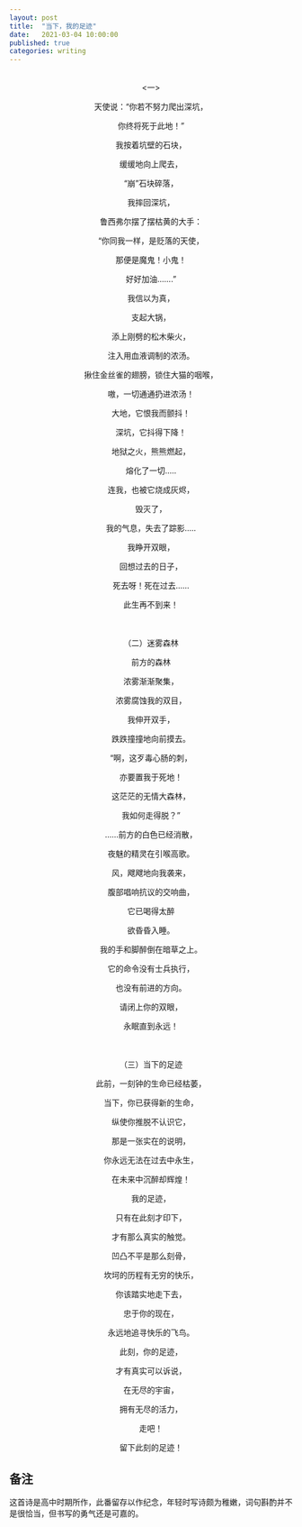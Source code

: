 ```yaml
---
layout: post
title:  "当下，我的足迹"
date:   2021-03-04 10:00:00
published: true
categories: writing
---
```


<center><br/>
<一> 

天使说：“你若不努力爬出深坑， 

你终将死于此地！” 

我按着坑壁的石块， 

缓缓地向上爬去， 

“崩”石块碎落， 

我摔回深坑， 

鲁西弗尔摆了摆枯黄的大手： 

“你同我一样，是贬落的天使， 

那便是魔鬼！小鬼！ 

好好加油.......” 

我信以为真， 

支起大锅， 

添上刚劈的松木柴火， 

注入用血液调制的浓汤。 

揪住金丝雀的翅膀，锁住大猫的咽喉， 

嗷，一切通通扔进浓汤！ 

大地，它恨我而颤抖！ 

深坑，它抖得下降！ 

地狱之火，熊熊燃起， 

熔化了一切..... 

连我，也被它烧成灰烬， 

毁灭了， 

我的气息，失去了踪影..... 

我睁开双眼， 

回想过去的日子， 

死去呀！死在过去...... 

此生再不到来！ 

 

<br/><br/>（二）迷雾森林 

前方的森林 

浓雾渐渐聚集， 

浓雾腐蚀我的双目， 

我伸开双手， 

跌跌撞撞地向前摸去。 

“啊，这歹毒心肠的刺， 

亦要置我于死地！ 

这茫茫的无情大森林， 

我如何走得脱？” 

......前方的白色已经消散， 

夜魅的精灵在引喉高歌。 

风，飕飕地向我袭来， 

腹部唱响抗议的交响曲， 

它已喝得太醉 

欲昏昏入睡。 

我的手和脚醉倒在暗草之上。 

它的命令没有士兵执行， 

也没有前进的方向。 

请闭上你的双眼， 

永眠直到永远！ 

 

<br/><br/>（三）当下的足迹 

此前，一刻钟的生命已经枯萎， 

当下，你已获得新的生命， 

纵使你推脱不认识它， 

那是一张实在的说明， 

你永远无法在过去中永生， 

在未来中沉醉却辉煌！ 

我的足迹， 

只有在此刻才印下， 

才有那么真实的触觉。 

凹凸不平是那么刻骨， 

坎坷的历程有无穷的快乐， 

你该踏实地走下去， 

忠于你的现在， 

永远地追寻快乐的飞鸟。 

此刻，你的足迹， 

才有真实可以诉说， 

在无尽的宇宙， 

拥有无尽的活力， 

走吧！ 

留下此刻的足迹！ 

</center>

## 备注

这首诗是高中时期所作，此番留存以作纪念，年轻时写诗颇为稚嫩，词句斟酌并不是很恰当，但书写的勇气还是可嘉的。